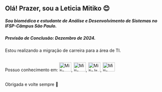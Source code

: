 ## Olá! Prazer, sou a Leticia Mitiko :blush:

##### Sou biomédica e estudante de Análise e Desenvolvimento de Sistemas no IFSP-Câmpus São Paulo.
##### Previsão de Conclusão: Dezembro de 2024.

Estou realizando a migração de carreira para a área de TI.<br>

<div style="display: inline_block"><br>
  Possuo conhecimento em:
  <img alt="Miti-SQLServer" height="30" width="40" src="https://cdn.jsdelivr.net/gh/devicons/devicon/icons/microsoftsqlserver/microsoftsqlserver-plain-wordmark.svg">,
  <img alt="Miti-GoogleCloud" height="30" width="40" src="https://cdn.jsdelivr.net/gh/devicons/devicon/icons/googlecloud/googlecloud-original.svg">,
  <img alt="Miti-Js" height="30" width="40" src="https://cdn.jsdelivr.net/gh/devicons/devicon/icons/javascript/javascript-original.svg">,
  <img alt="Miti-Python" height="30" width="40" src="https://cdn.jsdelivr.net/gh/devicons/devicon/icons/python/python-original.svg">
          
</div><br>

<p>Obrigada e volte sempre 👋</p><br>

